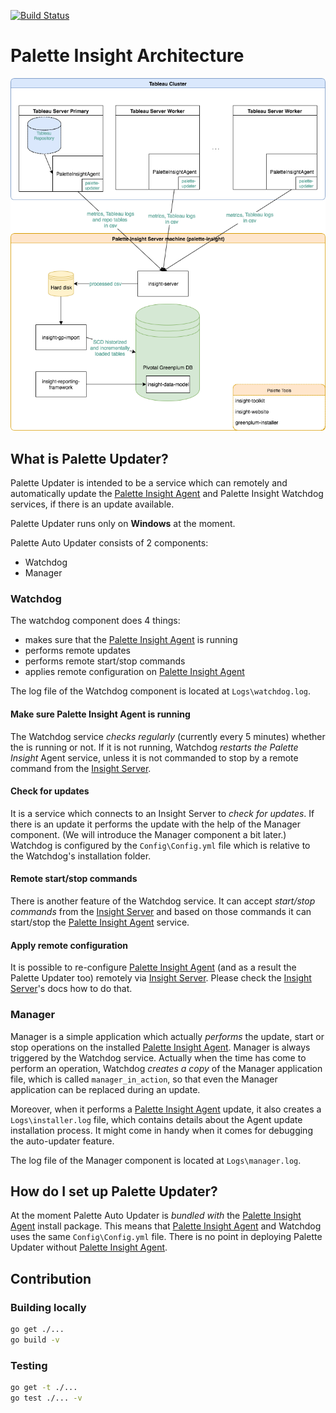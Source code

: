 [![Build Status](https://travis-ci.org/palette-software/palette-updater.svg?branch=master)](https://travis-ci.org/palette-software/palette-updater)

# Palette Insight Architecture

![Palette Insight Architecture](https://github.com/palette-software/palette-insight/blob/master/insight-system-diagram.png?raw=true)

## What is Palette Updater?

Palette Updater is intended to be a service which can remotely and automatically update the [Palette Insight Agent] and Palette Insight Watchdog services, if there is an update available.

Palette Updater runs only on **Windows** at the moment.

Palette Auto Updater consists of 2 components:

* Watchdog
* Manager

### Watchdog

The watchdog component does 4 things:

* makes sure that the [Palette Insight Agent] is running
* performs remote updates
* performs remote start/stop commands
* applies remote configuration on [Palette Insight Agent]

The log file of the Watchdog component is located at `Logs\watchdog.log`.

#### Make sure Palette Insight Agent is running

The Watchdog service *checks regularly* (currently every 5 minutes) whether the [
](https://github.com/palette-software/PaletteInsightAgent) is running or not. If it is not running, Watchdog *restarts the Palette Insight* Agent service, unless it is not commanded to stop by a remote command from the [Insight Server].

#### Check for updates

It is a service which connects to an Insight Server to *check for updates*. If there is an update it performs the update with the help of the Manager component. (We will introduce the Manager component a bit later.) Watchdog is configured by the `Config\Config.yml` file which is relative to the Watchdog's installation folder.

#### Remote start/stop commands

There is another feature of the Watchdog service. It can accept *start/stop commands* from the [Insight Server] and based on those commands it can start/stop the [Palette Insight Agent] service.

#### Apply remote configuration

It is possible to re-configure [Palette Insight Agent] (and as a result the Palette Updater too) remotely via [Insight Server]. Please check the [Insight Server]'s docs how to do that.

### Manager

Manager is a simple application which actually *performs* the update, start or stop operations on the installed [Palette Insight Agent]. Manager is always triggered by the Watchdog service. Actually when the time has come to perform an operation, Watchdog *creates a copy* of the Manager application file, which is called `manager_in_action`, so that even the Manager application can be replaced during an update.

Moreover, when it performs a [Palette Insight Agent] update, it also creates a `Logs\installer.log` file, which contains details about the Agent update installation process. It might come in handy when it comes for debugging the auto-updater feature.

The log file of the Manager component is located at `Logs\manager.log`.

## How do I set up Palette Updater?

At the moment Palette Auto Updater is *bundled with* the [Palette Insight Agent] install package. This means that [Palette Insight Agent] and Watchdog uses the same `Config\Config.yml` file. There is no point in deploying Palette Updater without [Palette Insight Agent].

## Contribution

### Building locally

```bash
go get ./...
go build -v
```

### Testing

```bash
go get -t ./...
go test ./... -v
```

[Insight Server]: https://github.com/palette-software/insight-server
[Palette Insight Agent]: https://github.com/palette-software/PaletteInsightAgent
